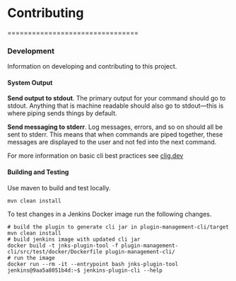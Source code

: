# Contributing
================================

### Development

Information on developing and contributing to this project.

#### System Output

**Send output to stdout**. The primary output for your command should go to stdout. Anything that is machine readable 
should also go to stdout—this is where piping sends things by default.

**Send messaging to stderr**. Log messages, errors, and so on should all be sent to stderr. This means that when commands 
are piped together, these messages are displayed to the user and not fed into the next command.

For more information on basic cli best practices see [clig.dev](https://clig.dev/)

#### Building and Testing

Use maven to build and test locally.
```shell
mvn clean install
```

To test changes in a Jenkins Docker image run the following changes.
```shell
# build the plugin to generate cli jar in plugin-management-cli/target
mvn clean install
# build jenkins image with updated cli jar
docker build -t jnks-plugin-tool -f plugin-management-cli/src/test/docker/Dockerfile plugin-management-cli/
# run the image
docker run --rm -it --entrypoint bash jnks-plugin-tool
jenkins@9aa5a8051b4d:~$ jenkins-plugin-cli --help
```